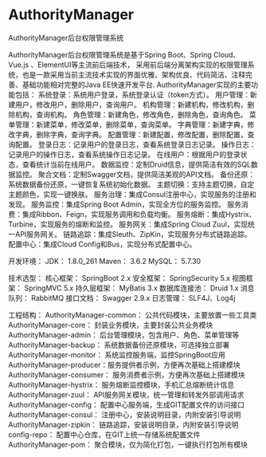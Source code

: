 # AuthorityManager
AuthorityManager后台权限管理系统

AuthorityManager后台权限管理系统是基于Spring Boot、Spring Cloud、Vue.js 、ElementUI等主流前后端技术，
采用前后端分离架构实现的权限管理系统，也是一款采用当前主流技术实现的界面优雅、架构优良、代码简洁、注释完善、基础功能相对完整的Java EE快速开发平台.
AuthorityManager实现的主要功能包括：
系统登录：系统用户登录，系统登录认证（token方式）。
用户管理：新建用户，修改用户，删除用户，查询用户。
机构管理：新建机构，修改机构，删除机构，查询机构。
角色管理：新建角色，修改角色，删除角色，查询角色。
菜单管理：新建菜单，修改菜单，删除菜单，查询菜单。
字典管理：新建字典，修改字典，删除字典，查询字典。
配置管理：新建配置，修改配置，删除配置，查询配置。
登录日志：记录用户的登录日志，查看系统登录日志记录。
操作日志：记录用户的操作日志，查看系统操作日志记录。
在线用户：根据用户的登录状态，查看统计当前在线用户。
数据监控：定制Druid信息，提供简洁有效的SQL数据监控。
聚合文档：定制Swagger文档，提供简洁美观的API文档。
备份还原：系统数据备份还原，一键恢复系统初始化数据。
主题切换：支持主题切换，自定主题颜色，实现一键换肤。
服务治理：集成Consul注册中心，实现服务的注册和发现。
服务监控：集成Spring Boot Admin，实现全方位的服务监控。
服务消费：集成Ribbon、Feign，实现服务调用和负载均衡。
服务熔断：集成Hystrix、Turbine，实现服务的熔断和监控。
服务网关：集成Spring Cloud Zuul，实现统一API服务网关。
链路追踪：集成Sleuth、ZipKin，实现服务分布式链路追踪。
配置中心：集成Cloud Config和Bus，实现分布式配置中心。


开发环境：
JDK： 1.8.0_261
Maven： 3.6.2
MySQL： 5.7.30

技术选型：
核心框架： SpringBoot 2.x
安全框架： SpringSecurity 5.x
视图框架： SpringMVC 5.x
持久层框架： MyBatis 3.x
数据库连接池： Druid 1.x
消息队列： RabbitMQ
接口文档： Swagger 2.9.x
日志管理： SLF4J、Log4j

工程结构：
AuthorityManager-common： 公共代码模块，主要放置一些工具类
AuthorityManager-core： 封装业务模块，主要封装公共业务模块
AuthorityManager-admin： 后台管理模块，包含用户、角色、菜单管理等
AuthorityManager-backup： 系统数据备份还原模块，可选择独立部署
AuthorityManager-monitor： 系统监控服务端，监控SpringBoot应用
AuthorityManager-producer：服务提供者示例，方便再次基础上搭建模块
AuthorityManager-consumer： 服务消费者示例，方便再次基础上搭建模块
AuthorityManager-hystrix： 服务熔断监控模块，手机汇总熔断统计信息
AuthorityManager-zuul： API服务网关模块，统一管理和转发外部调用请求
AuthorityManager-config： 配置中心服务端，生成GIT配置文件的访问接口
AuthorityManager-consul： 注册中心，安装说明目录，内附安装引导说明
AuthorityManager-zipkin： 链路追踪，安装说明目录，内附安装引导说明
config-repo： 配置中心仓库，在GIT上统一存储系统配置文件
AuthorityManager-pom： 聚合模块，仅为简化打包，一键执行打包所有模块